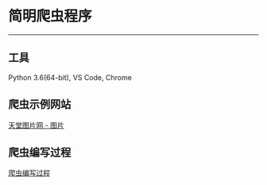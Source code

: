 # 简明爬虫程序

---

## 工具

Python 3.6(64-bit), VS Code, Chrome

## 爬虫示例网站

[天堂图片网 - 图片](http://www.ivsky.com/tupian/)

## 爬虫编写过程

[爬虫编写过程](./Details.md)
